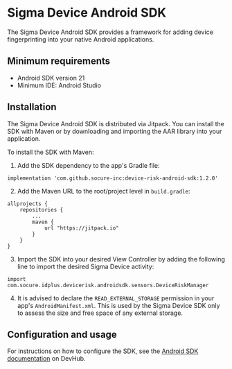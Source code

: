 # Sigma Device Android SDK

The Sigma Device Android SDK provides a framework for adding device fingerprinting into your native
Android applications.

## Minimum requirements

- Android SDK version 21
- Minimum IDE: Android Studio

## Installation

The Sigma Device Android SDK is distributed via Jitpack. You can install the SDK with Maven or by
downloading and importing the AAR library into your application.

To install the SDK with Maven:

1. Add the SDK dependency to the app's Gradle file:

```
implementation 'com.github.socure-inc:device-risk-android-sdk:1.2.0'
```

2. Add the Maven URL to the root/project level in `build.gradle`:

```
allprojects {
    repositories {
        ...
        maven {
            url "https://jitpack.io"
        }
    }
}
```

3. Import the SDK into your desired View Controller by adding the following line to import the
   desired Sigma Device activity:

```
import com.socure.idplus.devicerisk.androidsdk.sensors.DeviceRiskManager
```

4. It is advised to declare the `READ_EXTERNAL_STORAGE` permission in your app's `AndroidManifest.xml`. This is used by the Sigma Device SDK only to assess the size and free space of any external storage.

<uses-permission android:name="android.permission.READ_EXTERNAL_STORAGE" />

## Configuration and usage

For instructions on how to configure the SDK, see the [Android SDK documentation](https://developer.socure.com/guide/deviceandroidsdk) on DevHub.
